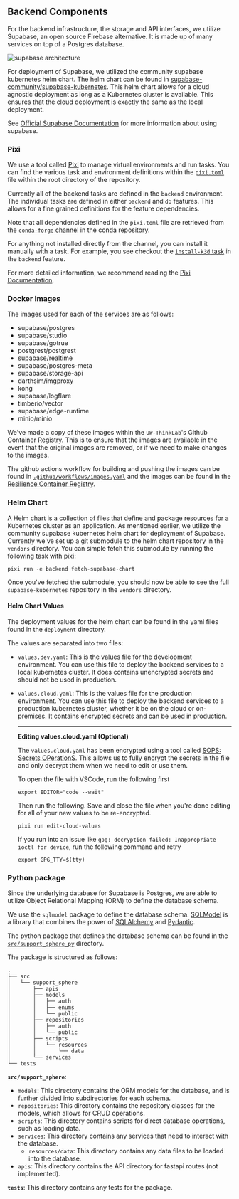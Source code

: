 ## Backend Components

For the backend infrastructure, the storage and API interfaces,
we utilize Supabase, an open source Firebase alternative. It is made up of many services on top of a Postgres database.

![supabase architecture](https://supabase.com/docs/_next/image?url=%2Fdocs%2Fimg%2Fsupabase-architecture.svg&w=640&q=75&dpl=dpl_59dEA9dppFNxofYyfzjyLZjscsqB)

For deployment of Supabase, we utilized the community supabase kubernetes helm chart.
The helm chart can be found in [supabase-community/supabase-kubernetes](https://github.com/supabase-community/supabase-kubernetes). 
This helm chart allows for a cloud agnostic deployment as long as a Kubernetes cluster is available.
This ensures that the cloud deployment is exactly the same as the local deployment.

See [Official Supabase Documentation](https://supabase.com/docs) for more information about using supabase.

### Pixi

We use a tool called [Pixi](https://pixi.sh/latest/) to manage virtual environments and run tasks.
You can find the various task and environment definitions within the [`pixi.toml`](https://github.com/UW-THINKlab/resilience/blob/main/pixi.toml) file within the root directory of the repository.

Currently all of the backend tasks are defined in the `backend` environment.
The individual tasks are defined in either `backend` and `db` features.
This allows for a fine grained definitions for the feature dependencies.

Note that all dependencies defined in the `pixi.toml` file are retrieved
from the [`conda-forge` channel](https://prefix.dev/channels/conda-forge) in the conda repository.

For anything not installed directly from the channel, you can install it manually with a task. For example,
you see checkout the [`install-k3d` task](https://github.com/UW-THINKlab/resilience/blob/155d99912fdc9bb4b1b1533894153fee51f72c30/pixi.toml#L131-L134)
in the `backend` feature.

For more detailed information, we recommend reading the [Pixi Documentation](https://pixi.sh/latest/).

### Docker Images

The images used for each of the services are as follows:

- supabase/postgres
- supabase/studio
- supabase/gotrue
- postgrest/postgrest
- supabase/realtime
- supabase/postgres-meta
- supabase/storage-api
- darthsim/imgproxy
- kong
- supabase/logflare
- timberio/vector
- supabase/edge-runtime
- minio/minio

We've made a copy of these images within the `UW-ThinkLab`'s
Github Container Registry. This is to ensure that the images are
available in the event that the original images are removed,
or if we need to make changes to the images.

The github actions workflow for building
and pushing the images can be found in
[`.github/workflows/images.yaml`](https://github.com/UW-THINKlab/resilience/blob/main/.github/workflows/images.yaml)
and the images can be found in the [Resilience Container Registry](https://github.com/orgs/UW-THINKlab/packages?repo_name=resilience).

### Helm Chart

A Helm chart is a collection of files that define and package resources for a Kubernetes cluster as an application.
As mentioned earlier, we utilize the community supabase kubernetes helm chart for deployment of Supabase.
Currently we've set up a git submodule to the helm chart repository in the `vendors` directory.
You can simple fetch this submodule by running the following task with pixi:

```console
pixi run -e backend fetch-supabase-chart
```

Once you've fetched the submodule, you should now be able to see the full `supabase-kubernetes` repository in the `vendors` directory.

#### Helm Chart Values

The deployment values for the helm chart can be found in
the yaml files found in the `deployment` directory.

The values are separated into two files:
- `values.dev.yaml`: This is the values file for the development environment.
You can use this file to deploy the backend services to a local kubernetes cluster.
It does contains unencrypted secrets and should not be used in production.
- `values.cloud.yaml`: This is the values file for the production environment.
You can use this file to deploy the backend services to a production kubernetes cluster,
whether it be on the cloud or on-premises.
It contains encrypted secrets and can be used in production. 
    
    ---
    
    **Editing values.cloud.yaml (Optional)**

    The `values.cloud.yaml` has been encrypted using a tool called [SOPS: Secrets OPerationS](https://github.com/getsops/sops).
    This allows us to fully encrypt the secrets in the file and only decrypt them when we need to edit or use them.

    To open the file with VSCode, run the following first

    ```
    export EDITOR="code --wait"
    ```

    Then run the following. Save and close the file when you're done editing for all of your new values to be re-encrypted.

    ```
    pixi run edit-cloud-values
    ```

    If you run into an issue like `gpg: decryption failed: Inappropriate ioctl for device`, run the following command and retry

    ```
    export GPG_TTY=$(tty)
    ```

### Python package

Since the underlying database for Supabase is Postgres,
we are able to utilize Object Relational Mapping (ORM) to define the database schema.

We use the `sqlmodel` package to define the database schema. [SQLModel](https://sqlmodel.tiangolo.com/) is a library that combines the power of [SQLAlchemy](https://www.sqlalchemy.org/) and [Pydantic](https://docs.pydantic.dev/latest/).

The python package that defines the database schema can be found in the [`src/support_sphere_py`](https://github.com/UW-THINKlab/resilience/tree/main/src/support_sphere_py) directory.

The package is structured as follows:

```console
.
├── src
│   └── support_sphere
│       ├── apis
│       ├── models
│       │   ├── auth
│       │   ├── enums
│       │   └── public
│       ├── repositories
│       │   ├── auth
│       │   └── public
│       ├── scripts
│       │   └── resources
│       │       └── data
│       └── services
└── tests
```

**`src/support_sphere`**:

- `models`: This directory contains the ORM models for the database, and is further divided into subdirectories for each schema.
- `repositories`: This directory contains the repository classes for the models, which allows for CRUD operations.
- `scripts`: This directory contains scripts for direct database operations, such as loading data.
- `services`: This directory contains any services that need to interact with the database.
    - `resources/data`: This directory contains any data files to be loaded into the database.
- `apis`: This directory contains the API directory for fastapi routes (not implemented).

**`tests`**: This directory contains any tests for the package.


